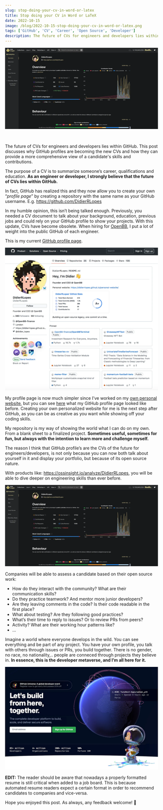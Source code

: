 ```yaml
---
slug: stop-doing-your-cv-in-word-or-latex
title: Stop doing your CV in Word or LaTeX
date: 2022-10-15
image: /blog/2022-10-15-stop-doing-your-cv-in-word-or-latex.png
tags: ['GitHub', 'CV', 'Career', 'Open Source', 'Developer']
description: The future of CVs for engineers and developers lies within GitHub. This post discusses why GitHub profiles are becoming the new CVs and how they can provide a more comprehensive view of a candidate's skills and contributions.
---
```


<p align="center">
    <img width="600" src="/blog/2022-10-15-stop-doing-your-cv-in-word-or-latex.png"/>
</p>

<br />

The future of CVs for engineers and developers lies within GitHub. This post discusses why GitHub profiles are becoming the new CVs and how they can provide a more comprehensive view of a candidate's skills and contributions.

<!-- truncate -->

<div style={{borderTop: '1px solid #0088CC', margin: '1.5em 0'}} />

The purpose of a CV is to summarize someone’s career, qualifications and education. **As an engineer or developer, I strongly believe that the future of CVs lies within GitHub.**

In fact, GitHub has realized this and they now allow you to create your own “_profile page_” by creating a repository with the same name as your GitHub username. E.g. https://github.com/DidierRLopes

In my humble opinion, this isn’t being talked enough. Previously, you needed a CV document to talk about your background, education, previous jobs and could rely on your GitHub profile to show your projects. With this update, CVs have become obsolete. When hiring for [OpenBB](https://openbb.co/), I put a lot of weight into the public GitHub of each engineer.

This is my current [GitHub profile page](https://github.com/DidierRLopes).

![image](/blog/2022-10-15-stop-doing-your-cv-in-word-or-latex_1.png)

My profile page is now much simpler since I’ve worked on my [own personal website](https://didierrlopes.github.io/personal-website/), but you can see [here](https://github.com/DidierRLopes/DidierRLopes/tree/98c27cfb087fc8ce6986f4ea8136e76ca14f145b) what my GitHub profile page looked like before. Creating your own personalized website for me is the next step after GitHub, as you can be as creative as you want while showing off your coding skills.

My repository is my way of showing the world what I can do on my own. From a blank sheet to a finalized project. **Sometimes useful, sometimes for fun, but always with the intention to learn more and challenge myself.**

The reason I think that GitHub profile’s are the CVs of the future for engineers/developers, is not only because you can now both talk about yourself in it and display your portfolio, but because of its open source nature.

With products like: https://ossinsight.io/analyze/DidierRLopes, you will be able to dive deeper on engineering skills than ever before.

![image](/blog/2022-10-15-stop-doing-your-cv-in-word-or-latex_2.png)

Companies will be able to assess a candidate based on their open source work:

- How do they interact with the community? What are their communication skills?
- Do they practice teamwork? And mentor more junior developers?
- Are they leaving comments in the code? Is their code readable in the first place?
- What about testing? Are they following good practices?
- What’s their time to reply to issues? Or to review PRs from peers?
- Activity? What are their working hour patterns like?
- …

Imagine a world where everyone develops in the wild. You can see everything and be part of any project. You have your own profile, you talk with others through issues or PRs, you build together. There is no gender, no race, no nationality,.. people are conneced through projects they believe in. **In essence, this is the developer metaverse, and I’m all here for it.**

![image](/blog/2022-10-15-stop-doing-your-cv-in-word-or-latex_3.png)

**EDIT:** The reader should be aware that nowadays a properly formatted resume is still critical when added to a job board. This is because automated resume readers expect a certain format in order to recommend candidates to companies and vice-versa.

Hope you enjoyed this post. As always, any feedback welcome! 🙏
